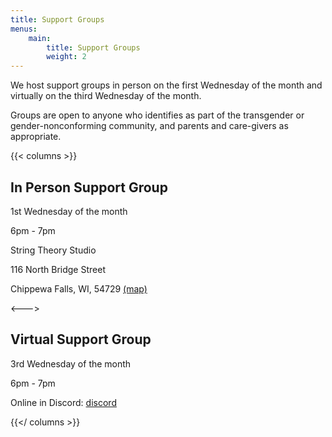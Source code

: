 ```yaml
---
title: Support Groups
menus:
    main:
        title: Support Groups
        weight: 2
---
```


We host support groups in person on the first Wednesday of the month and virtually on the third Wednesday of the month.

Groups are open to anyone who identifies as part of the transgender or gender-nonconforming community, and parents and care-givers as appropriate.

{{< columns >}}
## In Person Support Group

1st Wednesday of the month

6pm - 7pm

String Theory Studio

116 North Bridge Street

Chippewa Falls, WI, 54729 [(map)](http://maps.google.com/?q=116%20North%20Bridge%20Street%20Chippewa%20Falls,%20WI,%2054729%20United%20States)

<---> 

## Virtual Support Group

3rd Wednesday of the month

6pm - 7pm

Online in Discord: [discord](https://discord.com/invite/rGCcCxknfH)

{{</ columns >}}